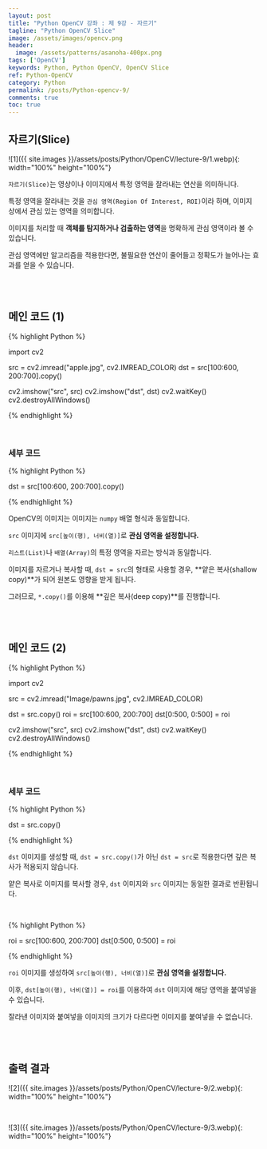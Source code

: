 ```yaml
---
layout: post
title: "Python OpenCV 강좌 : 제 9강 - 자르기"
tagline: "Python OpenCV Slice"
image: /assets/images/opencv.png
header:
  image: /assets/patterns/asanoha-400px.png
tags: ['OpenCV']
keywords: Python, Python OpenCV, OpenCV Slice
ref: Python-OpenCV
category: Python
permalink: /posts/Python-opencv-9/
comments: true
toc: true
---
```


## 자르기(Slice)

![1]({{ site.images }}/assets/posts/Python/OpenCV/lecture-9/1.webp){: width="100%" height="100%"}

`자르기(Slice)`는 영상이나 이미지에서 특정 영역을 잘라내는 연산을 의미하니다.

특정 영역을 잘라내는 것을 `관심 영역(Region Of Interest, ROI)`이라 하며, 이미지 상에서 관심 있는 영역을 의미합니다.

이미지를 처리할 때 **객체를 탐지하거나 검출하는 영역**을 명확하게 관심 영역이라 볼 수 있습니다.

관심 영역에만 알고리즘을 적용한다면, 불필요한 연산이 줄어들고 정확도가 늘어나는 효과를 얻을 수 있습니다.

<br>
<br>

## 메인 코드 (1)

{% highlight Python %}

import cv2

src = cv2.imread("apple.jpg", cv2.IMREAD_COLOR)
dst = src[100:600, 200:700].copy()

cv2.imshow("src", src)
cv2.imshow("dst", dst)
cv2.waitKey()
cv2.destroyAllWindows()

{% endhighlight %}

<br>

### 세부 코드

{% highlight Python %}

dst = src[100:600, 200:700].copy()

{% endhighlight %}

OpenCV의 이미지는 이미지는 `numpy` 배열 형식과 동일합니다.

`src` 이미지에 `src[높이(행), 너비(열)]`로 **관심 영역을 설정합니다.**

`리스트(List)`나 `배열(Array)`의 특정 영역을 자르는 방식과 동일합니다.

이미지를 자르거나 복사할 때, `dst = src`의 형태로 사용할 경우, **얕은 복사(shallow copy)**가 되어 원본도 영향을 받게 됩니다.

그러므로, `*.copy()`를 이용해 **깊은 복사(deep copy)**를 진행합니다.

<br>
<br>

## 메인 코드 (2)

{% highlight Python %}

import cv2

src = cv2.imread("Image/pawns.jpg", cv2.IMREAD_COLOR)

dst = src.copy() 
roi = src[100:600, 200:700]
dst[0:500, 0:500] = roi

cv2.imshow("src", src)
cv2.imshow("dst", dst)
cv2.waitKey()
cv2.destroyAllWindows()

{% endhighlight %}

<br>

### 세부 코드

{% highlight Python %}

dst = src.copy() 

{% endhighlight %}

`dst` 이미지를 생성할 때, `dst = src.copy()`가 아닌 `dst = src`로 적용한다면 깊은 복사가 적용되지 않습니다.

얕은 복사로 이미지를 복사할 경우, `dst` 이미지와 `src` 이미지는 동일한 결과로 반환됩니다.

<br>

{% highlight Python %}

roi = src[100:600, 200:700]
dst[0:500, 0:500] = roi

{% endhighlight %}

`roi` 이미지를 생성하여 `src[높이(행), 너비(열)]`로 **관심 영역을 설정합니다.**

이후, `dst[높이(행), 너비(열)] = roi`를 이용하여 `dst` 이미지에 해당 영역을 붙여넣을 수 있습니다.

잘라낸 이미지와 붙여넣을 이미지의 크기가 다르다면 이미지를 붙여넣을 수 없습니다.

<br>
<br>

## 출력 결과

![2]({{ site.images }}/assets/posts/Python/OpenCV/lecture-9/2.webp){: width="100%" height="100%"}

<br>

![3]({{ site.images }}/assets/posts/Python/OpenCV/lecture-9/3.webp){: width="100%" height="100%"}
